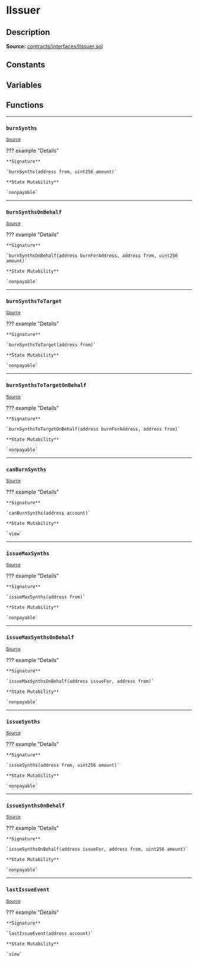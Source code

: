 # IIssuer

## Description


**Source:** [contracts/interfaces/IIssuer.sol](https://github.com/Synthetixio/synthetix/tree/develop/contracts/interfaces/IIssuer.sol)

## Constants

## Variables

## Functions


---
### `burnSynths`

<sub>[Source](https://github.com/Synthetixio/synthetix/tree/develop/contracts/interfaces/IIssuer.sol#L23)</sub>

??? example "Details"

    **Signature**

    `burnSynths(address from, uint256 amount)`

    **State Mutability**

    `nonpayable`


---
### `burnSynthsOnBehalf`

<sub>[Source](https://github.com/Synthetixio/synthetix/tree/develop/contracts/interfaces/IIssuer.sol#L25)</sub>

??? example "Details"

    **Signature**

    `burnSynthsOnBehalf(address burnForAddress, address from, uint256 amount)`

    **State Mutability**

    `nonpayable`


---
### `burnSynthsToTarget`

<sub>[Source](https://github.com/Synthetixio/synthetix/tree/develop/contracts/interfaces/IIssuer.sol#L31)</sub>

??? example "Details"

    **Signature**

    `burnSynthsToTarget(address from)`

    **State Mutability**

    `nonpayable`


---
### `burnSynthsToTargetOnBehalf`

<sub>[Source](https://github.com/Synthetixio/synthetix/tree/develop/contracts/interfaces/IIssuer.sol#L33)</sub>

??? example "Details"

    **Signature**

    `burnSynthsToTargetOnBehalf(address burnForAddress, address from)`

    **State Mutability**

    `nonpayable`


---
### `canBurnSynths`

<sub>[Source](https://github.com/Synthetixio/synthetix/tree/develop/contracts/interfaces/IIssuer.sol#L6)</sub>

??? example "Details"

    **Signature**

    `canBurnSynths(address account)`

    **State Mutability**

    `view`


---
### `issueMaxSynths`

<sub>[Source](https://github.com/Synthetixio/synthetix/tree/develop/contracts/interfaces/IIssuer.sol#L19)</sub>

??? example "Details"

    **Signature**

    `issueMaxSynths(address from)`

    **State Mutability**

    `nonpayable`


---
### `issueMaxSynthsOnBehalf`

<sub>[Source](https://github.com/Synthetixio/synthetix/tree/develop/contracts/interfaces/IIssuer.sol#L21)</sub>

??? example "Details"

    **Signature**

    `issueMaxSynthsOnBehalf(address issueFor, address from)`

    **State Mutability**

    `nonpayable`


---
### `issueSynths`

<sub>[Source](https://github.com/Synthetixio/synthetix/tree/develop/contracts/interfaces/IIssuer.sol#L11)</sub>

??? example "Details"

    **Signature**

    `issueSynths(address from, uint256 amount)`

    **State Mutability**

    `nonpayable`


---
### `issueSynthsOnBehalf`

<sub>[Source](https://github.com/Synthetixio/synthetix/tree/develop/contracts/interfaces/IIssuer.sol#L13)</sub>

??? example "Details"

    **Signature**

    `issueSynthsOnBehalf(address issueFor, address from, uint256 amount)`

    **State Mutability**

    `nonpayable`


---
### `lastIssueEvent`

<sub>[Source](https://github.com/Synthetixio/synthetix/tree/develop/contracts/interfaces/IIssuer.sol#L8)</sub>

??? example "Details"

    **Signature**

    `lastIssueEvent(address account)`

    **State Mutability**

    `view`


